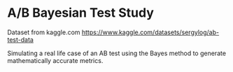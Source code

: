 # A/B Bayesian Test Study
 
Dataset from kaggle.com
https://www.kaggle.com/datasets/sergylog/ab-test-data

Simulating a real life case of an AB test using the Bayes method to generate mathematically accurate metrics.
